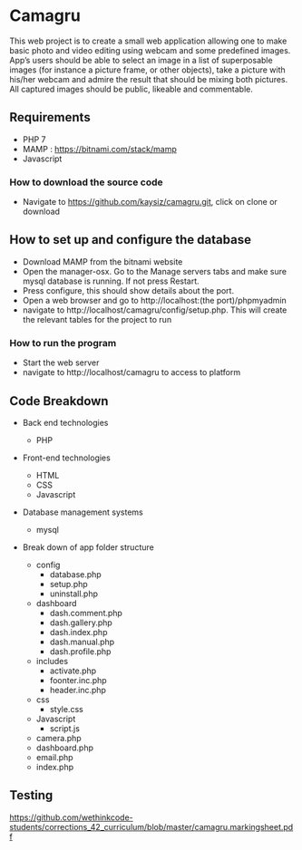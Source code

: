 # Camagru

This web project is to create a small web application allowing one to make basic photo and video editing using webcam and some predefined images. App’s users should be able to select an image in a list of superposable images (for instance a picture frame, or other objects), take a picture with his/her webcam and admire the result that should be mixing both pictures. All captured images should be public, likeable and commentable.

## Requirements

- PHP 7
- MAMP : https://bitnami.com/stack/mamp
- Javascript


### How to download the source code

- Navigate to https://github.com/kaysiz/camagru.git, click on clone or download

## How to set up and configure the database
- Download MAMP from the bitnami website
- Open the manager-osx. Go to the Manage servers tabs and make sure mysql database is running. If not press Restart.
- Press configure, this should show details about the port.
- Open a web browser and go to http://localhost:(the port)/phpmyadmin
- navigate to http://localhost/camagru/config/setup.php. This will create the relevant tables for the project to run


### How to run the program

- Start the web server
- navigate to http://localhost/camagru to access to platform

## Code Breakdown
- Back end technologies
    - PHP

- Front-end technologies
    - HTML
    - CSS
    - Javascript
    
- Database management systems
    - mysql

- Break down of app folder structure
    - config
        - database.php
        - setup.php
        - uninstall.php
    - dashboard
        - dash.comment.php
        - dash.gallery.php
        - dash.index.php
        - dash.manual.php
        - dash.profile.php
    - includes
        - activate.php
        - foonter.inc.php
        - header.inc.php
    - css
        - style.css 
    - Javascript
        - script.js
    - camera.php
    - dashboard.php
    - email.php
    - index.php
## Testing

https://github.com/wethinkcode-students/corrections_42_curriculum/blob/master/camagru.markingsheet.pdf

